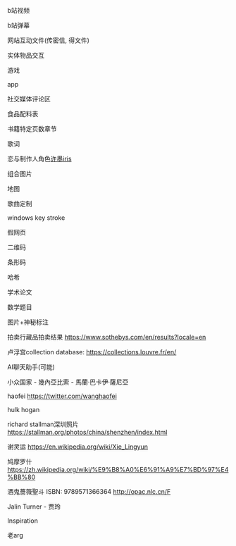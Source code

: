 b站视频

b站弹幕

网站互动文件(传密信, 得文件)

实体物品交互

游戏

app

社交媒体评论区

食品配料表

书籍特定页数章节

歌词

恋与制作人角色[许墨iris](https://weibo.com/u/6587600437?lpage=profileRecom)

组合图片

地图

歌曲定制

windows key stroke

假网页

二维码

条形码

哈希

学术论文

数学题目

图片+神秘标注

拍卖行藏品拍卖结果 https://www.sothebys.com/en/results?locale=en

卢浮宫collection database: https://collections.louvre.fr/en/

AI聊天助手(可能)

小众国家 - 幾內亞比索 - 馬蘭·巴卡伊·薩尼亞

haofei https://twitter.com/wanghaofei

hulk hogan

richard stallman深圳照片 https://stallman.org/photos/china/shenzhen/index.html

谢灵运 https://en.wikipedia.org/wiki/Xie_Lingyun

鸠摩罗什 https://zh.wikipedia.org/wiki/%E9%B8%A0%E6%91%A9%E7%BD%97%E4%BB%80

酒鬼薔薇聖斗 ISBN: 9789571366364 http://opac.nlc.cn/F

Jalin Turner - 贾玲



Inspiration

老arg


